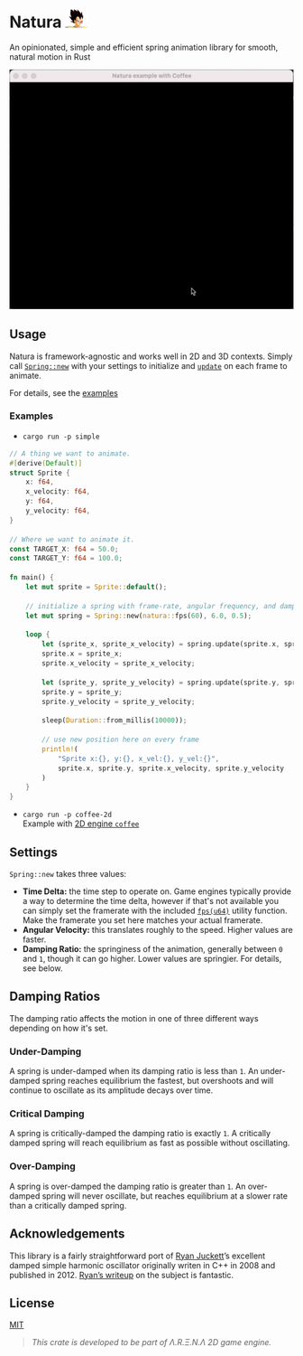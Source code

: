# Natura ![](misc/natura-vegeta.png)
An opinionated, simple and efficient spring animation library for smooth, natural motion in Rust

![](misc/demo.gif)

## Usage

Natura is framework-agnostic and works well in 2D and 3D contexts. Simply call [`Spring::new`](https://github.com/ziyasal/natura/blob/main/natura/src/spring.rs#L138) with your settings to initialize and [`update`](https://github.com/ziyasal/natura/blob/main/natura/src/spring.rs#L171) on each frame to animate.

For details, see the [examples](/examples)

### Examples
- `cargo run -p simple`
```rust
// A thing we want to animate.
#[derive(Default)]
struct Sprite {
    x: f64,
    x_velocity: f64,
    y: f64,
    y_velocity: f64,
}

// Where we want to animate it.
const TARGET_X: f64 = 50.0;
const TARGET_Y: f64 = 100.0;

fn main() {
    let mut sprite = Sprite::default();
 
    // initialize a spring with frame-rate, angular frequency, and damping values.
    let mut spring = Spring::new(natura::fps(60), 6.0, 0.5);

    loop {
        let (sprite_x, sprite_x_velocity) = spring.update(sprite.x, sprite.x_velocity, TARGET_X);
        sprite.x = sprite_x;
        sprite.x_velocity = sprite_x_velocity;

        let (sprite_y, sprite_y_velocity) = spring.update(sprite.y, sprite.y_velocity, TARGET_Y);
        sprite.y = sprite_y;
        sprite.y_velocity = sprite_y_velocity;

        sleep(Duration::from_millis(10000));

        // use new position here on every frame
        println!(
            "Sprite x:{}, y:{}, x_vel:{}, y_vel:{}",
            sprite.x, sprite.y, sprite.x_velocity, sprite.y_velocity
        )
    }
}
```

- `cargo run -p coffee-2d`  
Example with [2D engine `coffee`](https://github.com/hecrj/coffee)

## Settings

`Spring::new` takes three values:

* **Time Delta:** the time step to operate on. Game engines typically provide
  a way to determine the time delta, however if that's not available you can
  simply set the framerate with the included [`fps(u64)`](https://github.com/ziyasal/natura/blob/main/natura/src/spring.rs#L105) utility function. Make
  the framerate you set here matches your actual framerate.
* **Angular Velocity:** this translates roughly to the speed. Higher values are
  faster.
* **Damping Ratio:** the springiness of the animation, generally between `0`
  and `1`, though it can go higher. Lower values are springier. For details,
  see below.

## Damping Ratios

The damping ratio affects the motion in one of three different ways depending
on how it's set.

### Under-Damping

A spring is under-damped when its damping ratio is less than `1`. An
under-damped spring reaches equilibrium the fastest, but overshoots and will
continue to oscillate as its amplitude decays over time.

### Critical Damping

A spring is critically-damped the damping ratio is exactly `1`. A critically
damped spring will reach equilibrium as fast as possible without oscillating.

### Over-Damping

A spring is over-damped the damping ratio is greater than `1`. An over-damped
spring will never oscillate, but reaches equilibrium at a slower rate than
a critically damped spring.

## Acknowledgements

This library is a fairly straightforward port of [Ryan Juckett][juckett]’s
excellent damped simple harmonic oscillator originally writen in C++ in 2008
and published in 2012. [Ryan’s writeup][writeup] on the subject is fantastic.

[juckett]: https://www.ryanjuckett.com/
[writeup]: https://www.ryanjuckett.com/damped-springs/

## License

[MIT](https://github.com/ziyasal/natura/blob/main/LICENSE)

> _This crate is developed to be part of Λ.R.Ξ.N.Λ 2D game engine._
